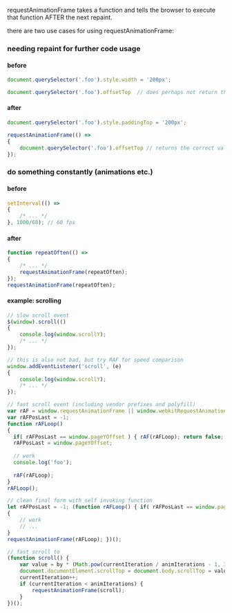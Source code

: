 requestAnimationFrame takes a function and tells the browser
to execute that function AFTER the next repaint.

there are two use cases for using requestAnimationFrame:

### needing repaint for further code usage

#### before

```js
document.querySelector('.foo').style.width = '200px';

document.querySelector('.foo').offsetTop  // does perhaps not return the correct value
```

#### after

```js
document.querySelector('.foo').style.paddingTop = '200px';

requestAnimationFrame(() =>
{
    document.querySelector('.foo').offsetTop // returns the correct value, because is executed after the next repaint
});
```

### do something constantly (animations etc.)

#### before

```js
setInterval(() =>
{
    /* ... */
}, 1000/60); // 60 fps
```

#### after

```js
function repeatOften(() =>
{
    /* ... */
    requestAnimationFrame(repeatOften);
});
requestAnimationFrame(repeatOften);
```

#### example: scrolling

```js
// slow scroll event
$(window).scroll(()
{
    console.log(window.scrollY);
    /* ... */
});

// this is also not bad, but try RAF for speed comparison
window.addEventListener('scroll', (e)
{
    console.log(window.scrollY);
    /* ... */ 
});

// fast scroll event (including vendor prefixes and polyfill)
var rAF = window.requestAnimationFrame || window.webkitRequestAnimationFrame || window.mozRequestAnimationFrame || window.msRequestAnimationFrame || window.oRequestAnimationFrame || function(callback){ window.setTimeout(callback, 1000/60) };
var rAFPosLast = -1;
function rAFLoop()
{
  if( rAFPosLast == window.pageYOffset ) { rAF(rAFLoop); return false; }
  rAFPosLast = window.pageYOffset;
  
  // work
  console.log('foo');
  
  rAF(rAFLoop);
}
rAFLoop();

// clean final form with self invoking function
let rAFPosLast = -1; (function rAFLoop() { if( rAFPosLast == window.pageYOffset ) { requestAnimationFrame(rAFLoop); return; } rAFPosLast = window.pageYOffset;
{            
    // work
    // ...             
}
requestAnimationFrame(rAFLoop); })();

// fast scroll to
(function scroll() {
    var value = by * (Math.pow(currentIteration / animIterations - 1, 3) + 1) + from;
    document.documentElement.scrollTop = document.body.scrollTop = value;
    currentIteration++;
    if (currentIteration < animIterations) {
        requestAnimationFrame(scroll);
    }    
})();
```